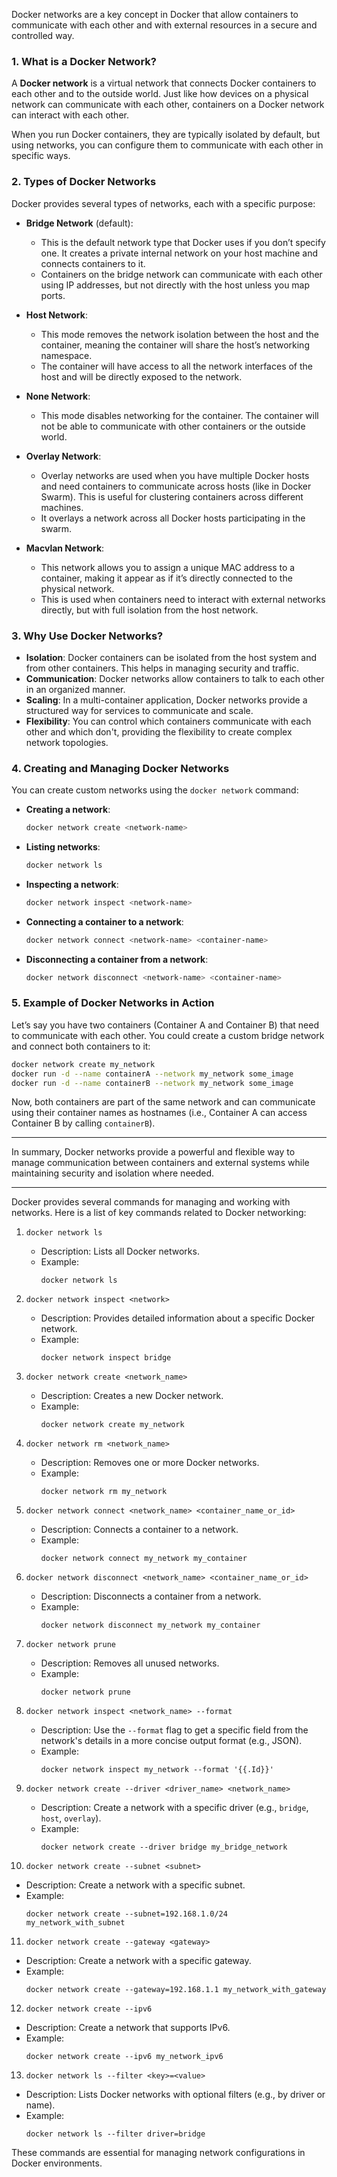 Docker networks are a key concept in Docker that allow containers to communicate with each other and with external resources in a secure and controlled way. 

### 1. **What is a Docker Network?**
A **Docker network** is a virtual network that connects Docker containers to each other and to the outside world. Just like how devices on a physical network can communicate with each other, containers on a Docker network can interact with each other.

When you run Docker containers, they are typically isolated by default, but using networks, you can configure them to communicate with each other in specific ways.

### 2. **Types of Docker Networks**
Docker provides several types of networks, each with a specific purpose:

- **Bridge Network** (default):
  - This is the default network type that Docker uses if you don’t specify one. It creates a private internal network on your host machine and connects containers to it.
  - Containers on the bridge network can communicate with each other using IP addresses, but not directly with the host unless you map ports.

- **Host Network**:
  - This mode removes the network isolation between the host and the container, meaning the container will share the host’s networking namespace.
  - The container will have access to all the network interfaces of the host and will be directly exposed to the network.

- **None Network**:
  - This mode disables networking for the container. The container will not be able to communicate with other containers or the outside world.

- **Overlay Network**:
  - Overlay networks are used when you have multiple Docker hosts and need containers to communicate across hosts (like in Docker Swarm). This is useful for clustering containers across different machines.
  - It overlays a network across all Docker hosts participating in the swarm.

- **Macvlan Network**:
  - This network allows you to assign a unique MAC address to a container, making it appear as if it’s directly connected to the physical network.
  - This is used when containers need to interact with external networks directly, but with full isolation from the host network.

### 3. **Why Use Docker Networks?**
- **Isolation**: Docker containers can be isolated from the host system and from other containers. This helps in managing security and traffic.
- **Communication**: Docker networks allow containers to talk to each other in an organized manner.
- **Scaling**: In a multi-container application, Docker networks provide a structured way for services to communicate and scale.
- **Flexibility**: You can control which containers communicate with each other and which don't, providing the flexibility to create complex network topologies.

### 4. **Creating and Managing Docker Networks**
You can create custom networks using the `docker network` command:

- **Creating a network**:
  ```bash
  docker network create <network-name>
  ```

- **Listing networks**:
  ```bash
  docker network ls
  ```

- **Inspecting a network**:
  ```bash
  docker network inspect <network-name>
  ```

- **Connecting a container to a network**:
  ```bash
  docker network connect <network-name> <container-name>
  ```

- **Disconnecting a container from a network**:
  ```bash
  docker network disconnect <network-name> <container-name>
  ```

### 5. **Example of Docker Networks in Action**
Let’s say you have two containers (Container A and Container B) that need to communicate with each other. You could create a custom bridge network and connect both containers to it:

```bash
docker network create my_network
docker run -d --name containerA --network my_network some_image
docker run -d --name containerB --network my_network some_image
```

Now, both containers are part of the same network and can communicate using their container names as hostnames (i.e., Container A can access Container B by calling `containerB`).

---

In summary, Docker networks provide a powerful and flexible way to manage communication between containers and external systems while maintaining security and isolation where needed.

---
Docker provides several commands for managing and working with networks. Here is a list of key commands related to Docker networking:

1. `docker network ls`  
   - Description: Lists all Docker networks.
   - Example:  
     ```
     docker network ls
     ```

2. `docker network inspect <network>`  
   - Description: Provides detailed information about a specific Docker network.
   - Example:  
     ```
     docker network inspect bridge
     ```

3. `docker network create <network_name>`  
   - Description: Creates a new Docker network.
   - Example:  
     ```
     docker network create my_network
     ```

4. `docker network rm <network_name>`  
   - Description: Removes one or more Docker networks.
   - Example:  
     ```
     docker network rm my_network
     ```

5. `docker network connect <network_name> <container_name_or_id>`  
   - Description: Connects a container to a network.
   - Example:  
     ```
     docker network connect my_network my_container
     ```

6. `docker network disconnect <network_name> <container_name_or_id>`  
   - Description: Disconnects a container from a network.
   - Example:  
     ```
     docker network disconnect my_network my_container
     ```

7. `docker network prune`  
   - Description: Removes all unused networks.
   - Example:  
     ```
     docker network prune
     ```

8. `docker network inspect <network_name> --format`  
   - Description: Use the `--format` flag to get a specific field from the network's details in a more concise output format (e.g., JSON).
   - Example:  
     ```
     docker network inspect my_network --format '{{.Id}}'
     ```

9. `docker network create --driver <driver_name> <network_name>`  
   - Description: Create a network with a specific driver (e.g., `bridge`, `host`, `overlay`).
   - Example:  
     ```
     docker network create --driver bridge my_bridge_network
     ```

10. `docker network create --subnet <subnet>`  
   - Description: Create a network with a specific subnet.
   - Example:  
     ```
     docker network create --subnet=192.168.1.0/24 my_network_with_subnet
     ```

11. `docker network create --gateway <gateway>`  
   - Description: Create a network with a specific gateway.
   - Example:  
     ```
     docker network create --gateway=192.168.1.1 my_network_with_gateway
     ```

12. `docker network create --ipv6`  
   - Description: Create a network that supports IPv6.
   - Example:  
     ```
     docker network create --ipv6 my_network_ipv6
     ```

13. `docker network ls --filter <key>=<value>`  
   - Description: Lists Docker networks with optional filters (e.g., by driver or name).
   - Example:  
     ```
     docker network ls --filter driver=bridge
     ```

These commands are essential for managing network configurations in Docker environments.
